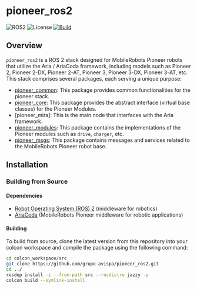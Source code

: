 # pioneer_ros2

![ROS2](https://img.shields.io/badge/ros2-jazzy-blue?logo=ros&logoColor=white)
![License](https://img.shields.io/github/license/grupo-avispa/pioneer)
[![Build](https://github.com/grupo-avispa/pioneer_ros2/actions/workflows/build.yml/badge.svg?branch=main)](https://github.com/grupo-avispa/pioneer/actions/workflows/build.yml)

## Overview

`pioneer_ros2` is a ROS 2 stack designed for MobileRobots Pioneer robots that utilize the Aria / AriaCoda framework, including models such as Pioneer 2, Pioneer 2-DX, Pioneer 2-AT, Pioneer 3, Pioneer 3-DX, Pioneer 3-AT, etc. This stack comprises several packages, each serving a unique purpose:

 * [pioneer_common]: This package provides common functionalities for the pioneer stack.
 * [pioneer_core]: This package provides the abstract interface (virtual base classes) for the Pioneer Modules.
 * [pioneer_mira]: This is the main node that interfaces with the Aria framework.
 * [pioneer_modules]: This package contains the implementations of the Pioneer modules such as `drive`, `charger`, etc.
 * [pioneer_msgs]: This package contains messages and services related to the MobileRobots Pioneer robot base.

## Installation

### Building from Source

#### Dependencies

- [Robot Operating System (ROS) 2](https://docs.ros.org/en/jazzy/) (middleware for robotics)
- [AriaCoda](https://github.com/grupo-avispa/AriaCoda) (MobileRobots Pioneer middleware for robotic applications)

#### Building

To build from source, clone the latest version from this repository into your colcon workspace and compile the package using the following command:
```bash
cd colcon_workspace/src
git clone https://github.com/grupo-avispa/pioneer_ros2.git
cd ../
rosdep install -i --from-path src --rosdistro jazzy -y
colcon build --symlink-install
```

[pioneer_common]: /pioneer_common
[pioneer_core]: /pioneer_core
[pioneer_aria]: /pioneer_aria
[pioneer_modules]: /pioneer_modules
[pioneer_msgs]: /pioneer_msgs

